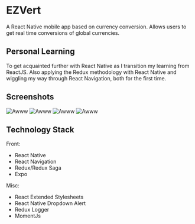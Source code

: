 # EZVert
A React Native mobile app based on currency conversion. Allows users to get real time conversions of global currencies.

## Personal Learning
To get acquainted further with React Native as I transition my learning from ReactJS. Also applying the Redux methodology with React Native and wiggling my way through React Navigation, both for the first time.

## Screenshots

![Awww](https://i.imgur.com/Qe63doi.png "Yeah")
![Awww](https://i.imgur.com/wjx5HDf.png "Yeah")
![Awww](https://i.imgur.com/G8biA8p.png "Yeah")
![Awww](https://i.imgur.com/voc2vow.png "Yeah")

## Technology Stack

Front:
- React Native
-	React Navigation
- Redux/Redux Saga
- Expo

Misc:
- React Extended Stylesheets
- React Native Dropdown Alert
- Redux Logger
- MomentJs
